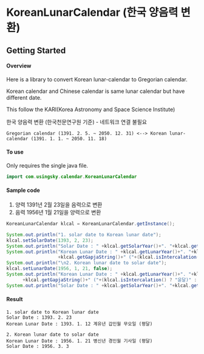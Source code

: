# KoreanLunarCalendar (한국 양음력 변환)
## Getting Started

#### Overview
Here is a library to convert Korean lunar-calendar to Gregorian calendar.

Korean calendar and Chinese calendar is same lunar calendar but have different date.

This follow the KARI(Korea Astronomy and Space Science Institute)

한국 양음력 변환 (한국천문연구원 기준) - 네트워크 연결 불필요
````
Gregorian calendar (1391. 2. 5. ~ 2050. 12. 31) <--> Korean lunar-calendar (1391. 1. 1. ~ 2050. 11. 18)
````

#### To use
Only requires the single java file.

```java
import com.usingsky.calendar.KoreanLunarCalendar
```

#### Sample code
1. 양력 1391년 2월 23일을 음력으로 변환
2. 음력 1956년 1월 21일을 양력으로 변환
```java
KoreanLunarCalendar klcal = KoreanLunarCalendar.getInstance();

System.out.println("1. solar date to Korean lunar date");
klcal.setSolarDate(1393, 2, 23);
System.out.println("Solar Date : " +klcal.getSolarYear()+". "+klcal.getSolarMonth()+". "+klcal.getSolarDay());
System.out.println("Korean Lunar Date : " +klcal.getLunarYear()+". "+klcal.getLunarMonth()+". "+klcal.getLunarDay()+" "
                   +klcal.getGapjaString()+" ("+(klcal.isIntercalation() ? "윤달)" : "평달)"));
System.out.println("\n2. Korean lunar date to solar date");
klcal.setLunarDate(1956, 1, 21, false);
System.out.println("Korean Lunar Date : " +klcal.getLunarYear()+". "+klcal.getLunarMonth()+". "+klcal.getLunarDay()+" "
      +klcal.getGapjaString()+" ("+(klcal.isIntercalation() ? "윤달)" : "평달)"));
System.out.println("Solar Date : " +klcal.getSolarYear()+". "+klcal.getSolarMonth()+". "+klcal.getSolarDay());

```

#### Result
```
1. solar date to Korean lunar date
Solar Date : 1393. 2. 23
Korean Lunar Date : 1393. 1. 12 계유년 갑인월 무오일 (평달)

2. Korean lunar date to solar date
Korean Lunar Date : 1956. 1. 21 병신년 경인월 기사일 (평달)
Solar Date : 1956. 3. 3

```
